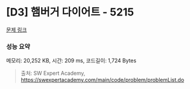 # [D3] 햄버거 다이어트 - 5215 

[문제 링크](https://swexpertacademy.com/main/code/problem/problemDetail.do?contestProbId=AWT-lPB6dHUDFAVT) 

### 성능 요약

메모리: 20,252 KB, 시간: 209 ms, 코드길이: 1,724 Bytes



> 출처: SW Expert Academy, https://swexpertacademy.com/main/code/problem/problemList.do